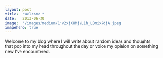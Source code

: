 ```yaml
---
layout:	post
title:	"Welcome!"
date:	2013-06-30
image:  '/images/medium/1*v2xjXHMjVL1h_LBmix5djA.jpeg'
imagehero: true
---
```


Welcome to my blog where I will write about random ideas and thoughts that pop into my head throughout the day or voice my opinion on something new I’ve encountered.
